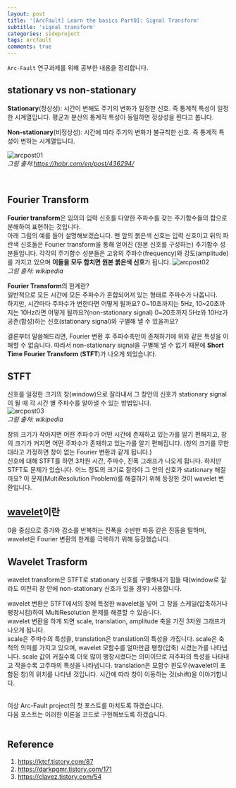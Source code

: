 ```yaml
---
layout: post
title: '[ArcFault] Learn the basics Part01: Signal Transform'
subtitle: 'signal transform'
categories: sideproject
tags: arcfault
comments: true
---
```

`Arc-Fault` 연구과제를 위해 공부한 내용을 정리합니다.

## stationary vs non-stationary
**Stationary**(정상성): 시간이 변해도 주기의 변화가 일정한 신호. 즉 통계적 특성이 일정한 시계열입니다. 평균과 분산의 통계적 특성이 동일하면 정상성을 띈다고 봅니다. <br>

**Non-stationary**(비정상성): 시간에 따라 주기의 변화가 불규칙한 신호. 즉 통계적 특성이 변하는 시계열입니다.

![arcpost01](https://user-images.githubusercontent.com/48666867/106413590-ce586d00-648d-11eb-8d64-d254cde6b7d9.PNG) <br>*그림 출처:https://habr.com/en/post/436294/*

<br>

## Fourier Transform
**Fourier transform**은 임의의 입력 신호를 다양한 주파수를 갖는 주기함수들의 합으로 분해하여 표현하는 것입니다. <br>
아래 그림의 예를 들어 설명해보겠습니다. 맨 앞의 붉은색 신호는 입력 신호이고 뒤의 파란색 신호들은 Fourier transform을 통해 얻어진 (원본 신호를 구성하는) 주기함수 성분들입니다. 각각의 주기함수 성분들은 고유의 주파수(frequency)와 강도(amplitude)를 가지고 있으며 **이들을 모두 합치면 원본 붉은색 신호**가 됩니다.
![arcpost02](https://user-images.githubusercontent.com/48666867/106413609-dfa17980-648d-11eb-8f70-f8291ad3a4bc.PNG) <br>*그림 출처: wikipedia*


**Fourier Transform**의 한계란? <br>
일반적으로 모든 시간에 모든 주파수가 혼합되어져 있는 형태로 주파수가 나옵니다. <br>
하지만, 시간마다 주파수가 변한다면 어떻게 될까요?
0~10초까지는 5Hz, 10~20초까지는 10Hz라면 어떻게 될까요?(non-stationary signal)
0~20초까지 5Hz와 10Hz가 공존(합성)하는 신호(stationary signal)와 구별해 낼 수 있을까요?

결론부터 말씀해드리면, Fourier 변환 후 주파수축만이 존재하기에 위와 같은 특성을 이해할 수 없습니다.
따라서 non-stationary signal을 구별해 낼 수 없기 때문에 **Short Time Fourier Transform** (**STFT**)가 나오게 되었습니다.


## STFT
신호를 일정한 크기의 창(window)으로 잘라내서 그 창안의 신호가 stationary signal이 될 때 각 시간 별 주파수를 알아낼 수  있는 방법입니다. <br>
![arcpost03](https://user-images.githubusercontent.com/48666867/106413633-ef20c280-648d-11eb-8609-425c4a7a4c4c.png) <br> *그림 출처: wikipedia*

창의 크기가 작아지면 어떤 주파수가 어떤 시간에 존재하고 있는가를 알기 편해지고, 창의 크기가 커지면 어떤 주파수가 존재하고 있는가를 알기 편해집니다. (창의 크기를 무한대라고 가정하면 창이 없는 Fourier 변환과 같게 됩니다.)<br>
신호에 대해 STFT를 하면 3차원 시간, 주파수, 진폭 그래프가 나오게 됩니다. 하지만 STFT도 문제가 있습니다. 어느 정도의 크기로 잘라야 그 안의 신호가 stationary 해질까요? 이 문제(MultiResolution Problem)를 해결하기 위해 등장한 것이 wavelet 변환입니다.


## [wavelet](https://ko.wikipedia.org/wiki/%EC%9B%A8%EC%9D%B4%EB%B8%94%EB%A6%BF)이란

0을 중심으로 증가와 감소를 반복하는 진폭을 수반한 파동 같은 진동을 말하며, wavelet은 Fourier 변환의 한계를 극복하기 위해 등장했습니다.


## Wavelet Trasform

wavelet transform은 STFT로 stationary 신호를 구별해내기 힘들 때(window로 잘라도 여전히 창 안에 non-stationary 신호가 있을 경우) 사용합니다.<br>

wavelet 변환은 STFT에서의 창에 특정한 wavelet을 넣어 그 창을 스케일(압축하거나 팽창시킴)하여 MultiResolution 문제를 해결할 수 있습니다. <br>
wavelet 변환을 하게 되면 scale, translation, amplitude 축을 가진 3차원 그래프가 나오게 됩니다.<br>
scale은 주파수의 특성을, translation은 translation의 특성을 가집니다. scale은 축척의 의미를 가지고 있으며, wavelet 모함수를 얼마만큼 팽창(압축) 시켰는가를 나타냅니다. scale 값이 커질수록 더욱 많이 팽창시켰다는 의미이므로 저주파의 특성을 나타내고 작을수록 고주파의 특성을 나타냅니다. translation은 모함수 윈도우(wavelet이 포함된 창)의 위치를 나타낸 것입니다. 시간에 따라 창이 이동하는 것(shift)을 이야기합니다.


<br>
이상 Arc-Fault project의 첫 포스트를 마치도록 하겠습니다.<br>
다음 포스트는 이러한 이론을 코드로 구현해보도록 하겠습니다.

<br>
<br>

## Reference
1. https://ktcf.tistory.com/87
2. https://darkpgmr.tistory.com/171
3. https://clavez.tistory.com/54
